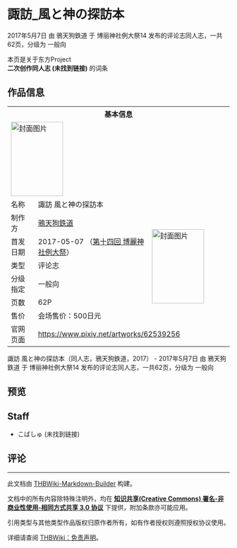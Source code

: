 # 諏訪_風と神の探訪本

<!-- source html: G:\repos\THBWiki-Markdown-Builder\THBWikiMarkdown\Temp\main\c\c6\ns0%3A%E8%AB%8F%E8%A8%AA_%E9%A2%A8%E3%81%A8%E7%A5%9E%E3%81%AE%E6%8E%A2%E8%A8%AA%E6%9C%AC.html -->

2017年5月7日 由 鴉天狗鉄道 于 博丽神社例大祭14 发布的评论志同人志，一共62页，分级为 一般向

本页是关于东方Project  
 **二次创作同人志 (未找到链接)** 的词条
## 作品信息

<table><tbody><tr><th colspan="3">基本信息</th></tr><tr><td class="cover-artwork-mobile" colspan="2"><a href="./文件-諏訪_風と神の探訪本封面.jpg.md" class="image" title="封面图片"><img alt="封面图片" src="https://upload.thwiki.cc/thumb/a/a7/%E8%AB%8F%E8%A8%AA_%E9%A2%A8%E3%81%A8%E7%A5%9E%E3%81%AE%E6%8E%A2%E8%A8%AA%E6%9C%AC%E5%B0%81%E9%9D%A2.jpg/118px-%E8%AB%8F%E8%A8%AA_%E9%A2%A8%E3%81%A8%E7%A5%9E%E3%81%AE%E6%8E%A2%E8%A8%AA%E6%9C%AC%E5%B0%81%E9%9D%A2.jpg" decoding="async" loading="lazy" width="118" height="168" srcset="https://upload.thwiki.cc/thumb/a/a7/%E8%AB%8F%E8%A8%AA_%E9%A2%A8%E3%81%A8%E7%A5%9E%E3%81%AE%E6%8E%A2%E8%A8%AA%E6%9C%AC%E5%B0%81%E9%9D%A2.jpg/177px-%E8%AB%8F%E8%A8%AA_%E9%A2%A8%E3%81%A8%E7%A5%9E%E3%81%AE%E6%8E%A2%E8%A8%AA%E6%9C%AC%E5%B0%81%E9%9D%A2.jpg 1.5x, https://upload.thwiki.cc/thumb/a/a7/%E8%AB%8F%E8%A8%AA_%E9%A2%A8%E3%81%A8%E7%A5%9E%E3%81%AE%E6%8E%A2%E8%A8%AA%E6%9C%AC%E5%B0%81%E9%9D%A2.jpg/236px-%E8%AB%8F%E8%A8%AA_%E9%A2%A8%E3%81%A8%E7%A5%9E%E3%81%AE%E6%8E%A2%E8%A8%AA%E6%9C%AC%E5%B0%81%E9%9D%A2.jpg 2x" data-file-width="1200" data-file-height="1710"></a></td>
</tr><tr><td class="label">名称</td><td colspan="2"> 諏訪 風と神の探訪本 </td></tr><tr><td class="label">制作方</td><td><a href="./鴉天狗鉄道.md" title="鴉天狗鉄道">鴉天狗鉄道</a></td><td class="cover-artwork" rowspan="6" style="min-width:168px;"><a href="./文件-諏訪_風と神の探訪本封面.jpg.md" class="image" title="封面图片"><img alt="封面图片" src="https://upload.thwiki.cc/thumb/a/a7/%E8%AB%8F%E8%A8%AA_%E9%A2%A8%E3%81%A8%E7%A5%9E%E3%81%AE%E6%8E%A2%E8%A8%AA%E6%9C%AC%E5%B0%81%E9%9D%A2.jpg/118px-%E8%AB%8F%E8%A8%AA_%E9%A2%A8%E3%81%A8%E7%A5%9E%E3%81%AE%E6%8E%A2%E8%A8%AA%E6%9C%AC%E5%B0%81%E9%9D%A2.jpg" decoding="async" loading="lazy" width="118" height="168" srcset="https://upload.thwiki.cc/thumb/a/a7/%E8%AB%8F%E8%A8%AA_%E9%A2%A8%E3%81%A8%E7%A5%9E%E3%81%AE%E6%8E%A2%E8%A8%AA%E6%9C%AC%E5%B0%81%E9%9D%A2.jpg/177px-%E8%AB%8F%E8%A8%AA_%E9%A2%A8%E3%81%A8%E7%A5%9E%E3%81%AE%E6%8E%A2%E8%A8%AA%E6%9C%AC%E5%B0%81%E9%9D%A2.jpg 1.5x, https://upload.thwiki.cc/thumb/a/a7/%E8%AB%8F%E8%A8%AA_%E9%A2%A8%E3%81%A8%E7%A5%9E%E3%81%AE%E6%8E%A2%E8%A8%AA%E6%9C%AC%E5%B0%81%E9%9D%A2.jpg/236px-%E8%AB%8F%E8%A8%AA_%E9%A2%A8%E3%81%A8%E7%A5%9E%E3%81%AE%E6%8E%A2%E8%A8%AA%E6%9C%AC%E5%B0%81%E9%9D%A2.jpg 2x" data-file-width="1200" data-file-height="1710"></a></td>
</tr><tr><td class="label">首发日期</td><td>2017-05-07&#160;（<a href="/展会作品列表?e=%E5%8D%9A%E4%B8%BD%E7%A5%9E%E7%A4%BE%E4%BE%8B%E5%A4%A7%E7%A5%AD%2314">第十四回 博麗神社例大祭</a>）</td></tr><tr><td class="label">类型</td><td>评论志</td></tr><tr><td class="label">分级指定</td><td>一般向</td></tr><tr><td class="label">页数</td><td>62P</td></tr><tr><td class="label">售价</td><td>会场售价：500日元</td></tr>
<tr><td class="label">官网页面</td><td colspan="2"><a rel="nofollow" class="external free" href="https://www.pixiv.net/artworks/62539256">https://www.pixiv.net/artworks/62539256</a></td></tr></tbody></table>

諏訪 風と神の探訪本（同人志，鴉天狗鉄道，2017） - 2017年5月7日 由 鴉天狗鉄道 于 博丽神社例大祭14 发布的评论志同人志，一共62页，分级为 一般向
## 预览
## Staff
- こばしゅ (未找到链接)

## 评论




---

此文档由 [THBWiki-Markdown-Builder](https://github.com/Delsin-Yu/THBWiki-Markdown-Builder) 构建。

文档中的所有内容除特殊注明外，均在 [**知识共享(Creative Commons) 署名-非商业性使用-相同方式共享 3.0 协议**](https://creativecommons.org/licenses/by-sa/3.0/deed.zh-hans) 下提供，附加条款亦可能应用。

引用类型与其他类型作品版权归原作者所有，如有作者授权则遵照授权协议使用。

详细请查阅 [THBWiki：免责声明](https://thbwiki.cc/THBWiki:%E5%85%8D%E8%B4%A3%E5%A3%B0%E6%98%8E)。

